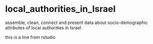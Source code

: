 # local_authorities_in_Israel
assemble, clean, connect and present data about socio-demographic attributes of local authorities in Israel

this is a line from rstudio